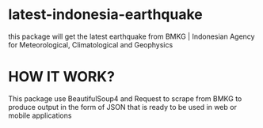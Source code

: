 # latest-indonesia-earthquake
this package will get the latest earthquake from BMKG | Indonesian Agency for Meteorological, Climatological and Geophysics 

# HOW IT WORK?
This package use BeautifulSoup4 and Request to scrape from BMKG to produce output in the form of JSON that is ready to be used in web or mobile applications